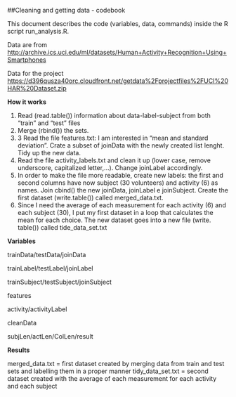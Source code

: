 ##Cleaning and getting data -  codebook

This document describes the code (variables, data, commands) inside the R script run_analysis.R.

Data are from http://archive.ics.uci.edu/ml/datasets/Human+Activity+Recognition+Using+Smartphones

Data for the project https://d396qusza40orc.cloudfront.net/getdata%2Fprojectfiles%2FUCI%20HAR%20Dataset.zip

<b>How it works</b>

1.	Read (read.table()) information about data-label-subject from both “train” and “test” files
2.	Merge (rbind()) the sets.
3.	3 Read the file features.txt: I am interested in “mean and standard deviation”. Crate a subset of joinData with the newly created list lenght. Tidy up the new data.
4.	Read the file activity_labels.txt and clean it up (lower case, remove underscore, capitalized letter,…). Change joinLabel accordingly.
5.	In order to make the file more readable, create new labels: the first and second columns have now subject (30 volunteers) and activity (6) as names. Join cbind() the new joinData, joinLabel e joinSubject. Create the first dataset (write.table()) called merged_data.txt.
6.	Since I need the average of each measurement for each activity (6) and each subject (30), I put my first dataset in a loop that calculates the mean for each choice. The new dataset goes into a new file (write. table()) called tide_data_set.txt

<b>Variables</b>

trainData/testData/joinData

trainLabel/testLabel/joinLabel

trainSubject/testSubject/joinSubject

features

activity/activityLabel

cleanData

subjLen/actLen/ColLen/result

<b>Results</b>

merged_data.txt = first dataset created by merging data from train and test sets and labelling them in a proper manner
tidy_data_set.txt = second dataset created with the average of each measurement for each activity and each subject 
